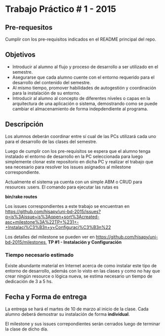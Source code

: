 # Trabajo Práctico # 1 - 2015

## Pre-requesitos

Cumplir con los pre-requisitos indicados en el README principal del repo.

## Objetivos

* Introducir al alumno al flujo y proceso de desarrollo a ser utilizado en el semestre.
* Asegurarse que cada alumno cuente con el entorno requerido para el desarrollo del contenido del semestre.
* Al mismo tiempo, promover habilidades de autogestión y coordinación para la instalación de su entorno.
* Introducir al alumno al concepto de diferentes níveles o capas en la arquitectura de una aplicación o sistema, demostrando como se puede cambiar el almacenamiento de forma indepdendiente al programa.

## Descripción

Los alumnos deberán coordinar entre sí cual de las PCs utilizará cada uno para el desarrollo de las clases del semestre. 

Luego de cumplir con los pre-requisitos se espera que el alumno tenga instalado el entorno de desarrollo en la PC seleccionada para luego simplemente clonar este repositorio en dicha PC y realizar el trabajo que sea necesario para resolver los issues asignados al milestone correspondiente.

Actualmente el sistema ya cuenta con un simple ABM o CRUD para resources :users. El comando para ejecutar las rutas es 

**bin/rake routes**

Los issues correspondientes a este trabajo se encuentran en https://github.com/hisapy/uni-bd-2015/issues?q=is%3Aissue+is%3Aopen+sort%3Acreated-asc+milestone%3A%22TP+%231+-+Instalaci%C3%B3n+y+Configuraci%C3%B3n%22

Los detalles del milestone se pueden ver en https://github.com/hisapy/uni-bd-2015/milestones, **TP #1 - Instalación y Configuración**

### Tiempo necesario estimado 

Existe abundante material en Internet acerca de como instalar este tipo de entorno de desarrollo, además con lo visto en las clases y como no hay que crear ningún resource o lógica nueva, se estima necesario un tiempo de dedicación de 3 a 5 hs.

## Fecha y Forma de entrega

La entrega se hará el martes de 10 de marzo al inicio de la clase. Cada alumno deberá demostrar su instalación de forma **individual**.

El milestone y sus issues correpondientes serán cerrados luego de terminar la clase de dicho día.
